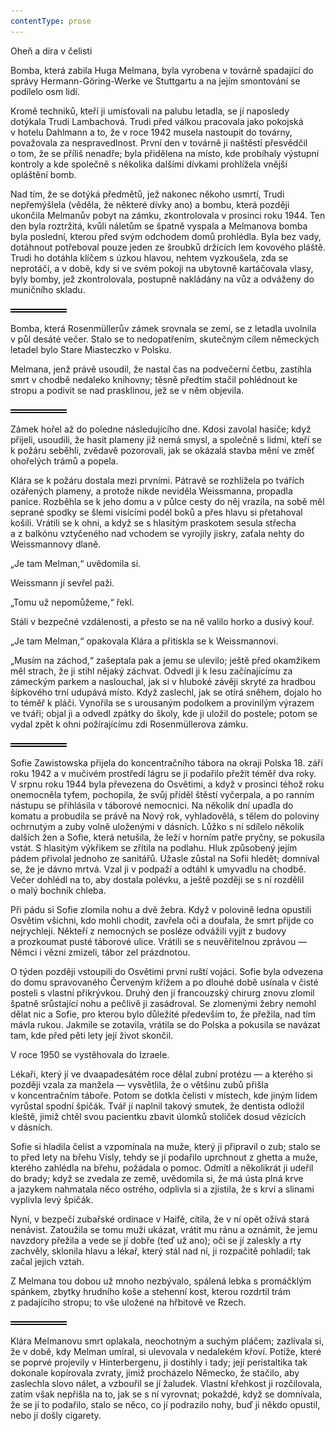 ```yaml
---
contentType: prose
---
```


<section>

Oheň a díra v čelisti

Bomba, která zabila Huga Melmana, byla vyrobena v továrně spadající do správy Hermann-Göring-Werke ve Stuttgartu a na jejím smontování se podílelo osm lidí.

Kromě techniků, kteří ji umísťovali na palubu letadla, se jí naposledy dotýkala Trudi Lambachová. Trudi před válkou pracovala jako pokojská v hotelu Dahlmann a to, že v roce 1942 musela nastoupit do továrny, považovala za nespravedlnost. První den v továrně ji naštěstí přesvědčil o tom, že se příliš nenadře; byla přidělena na místo, kde probíhaly výstupní kontroly a kde společně s několika dalšími dívkami prohlížela vnější opláštění bomb.

Nad tím, že se dotýká předmětů, jež nakonec někoho usmrtí, Trudi nepřemýšlela (věděla, že některé dívky ano) a bombu, která později ukončila Melmanův pobyt na zámku, zkontrolovala v prosinci roku 1944. Ten den byla roztržitá, kvůli náletům se špatně vyspala a Melmanova bomba byla poslední, kterou před svým odchodem domů prohlédla. Byla bez vady, dotáhnout potřeboval pouze jeden ze šroubků držících lem kovového pláště. Trudi ho dotáhla klíčem s úzkou hlavou, nehtem vyzkoušela, zda se neprotáčí, a v době, kdy si ve svém pokoji na ubytovně kartáčovala vlasy, byly bomby, jež zkontrolovala, postupně nakládány na vůz a odváženy do muničního skladu.

![divider.png](./resources/divider_opt.png)

Bomba, která Rosenmüllerův zámek srovnala se zemí, se z letadla uvolnila v půl desáté večer. Stalo se to nedopatřením, skutečným cílem německých letadel bylo Stare Miasteczko v Polsku.

Melmana, jenž právě usoudil, že nastal čas na podvečerní četbu, zastihla smrt v chodbě nedaleko knihovny; těsně předtím stačil pohlédnout ke stropu a podivit se nad prasklinou, jež se v něm objevila.

![divider.png](./resources/divider_opt.png)

Zámek hořel až do poledne následujícího dne. Kdosi zavolal hasiče; když přijeli, usoudili, že hasit plameny již nemá smysl, a společně s lidmi, kteří se k požáru seběhli, zvědavě pozorovali, jak se okázalá stavba mění ve změť ohořelých trámů a popela.

Klára se k požáru dostala mezi prvními. Pátravě se rozhlížela po tvářích ozářených plameny, a protože nikde neviděla Weissmanna, propadla panice. Rozběhla se k jeho domu a v půlce cesty do něj vrazila, na sobě měl seprané spodky se šlemi visícími podél boků a přes hlavu si přetahoval košili. Vrátili se k ohni, a když se s hlasitým praskotem sesula střecha a z balkónu vztyčeného nad vchodem se vyrojily jiskry, zaťala nehty do Weissmannovy dlaně.

„Je tam Melman,“ uvědomila si.

Weissmann jí sevřel paži.

„Tomu už nepomůžeme,“ řekl.

Stáli v bezpečné vzdálenosti, a přesto se na ně valilo horko a dusivý kouř.

„Je tam Melman,“ opakovala Klára a přitiskla se k Weissmannovi.

„Musím na záchod,“ zašeptala pak a jemu se ulevilo; ještě před okamžikem měl strach, že ji stihl nějaký záchvat. Odvedl ji k lesu začínajícímu za zámeckým parkem a naslouchal, jak si v hluboké závěji skryté za hradbou šípkového trní udupává místo. Když zaslechl, jak se otírá sněhem, dojalo ho to téměř k pláči. Vynořila se s urousaným podolkem a provinilým výrazem ve tváři; objal ji a odvedl zpátky do školy, kde ji uložil do postele; potom se vydal zpět k ohni požírajícímu zdi Rosenmüllerova zámku.

![divider.png](./resources/divider_opt.png)

Sofie Zawistowska přijela do koncentračního tábora na okraji Polska 18. září roku 1942 a v mučivém prostředí lágru se jí podařilo přežít téměř dva roky. V srpnu roku 1944 byla převezena do Osvětimi, a když v prosinci téhož roku onemocněla tyfem, pochopila, že svůj příděl štěstí vyčerpala, a po ranním nástupu se přihlásila v táborové nemocnici. Na několik dní upadla do komatu a probudila se právě na Nový rok, vyhladovělá, s tělem do poloviny ochrnutým a zuby volně uloženými v dásních. Lůžko s ní sdílelo několik dalších žen a Sofie, která netušila, že leží v horním patře pryčny, se pokusila vstát. S hlasitým výkřikem se zřítila na podlahu. Hluk způsobený jejím pádem přivolal jednoho ze sanitářů. Užasle zůstal na Sofii hledět; domníval se, že je dávno mrtvá. Vzal ji v podpaží a odtáhl k umyvadlu na chodbě. Večer dohlédl na to, aby dostala polévku, a ještě později se s ní rozdělil o malý bochník chleba.

Při pádu si Sofie zlomila nohu a dvě žebra. Když v polovině ledna opustili Osvětim všichni, kdo mohli chodit, zavřela oči a doufala, že smrt přijde co nejrychleji. Někteří z nemocných se posléze odvážili vyjít z budovy a prozkoumat pusté táborové ulice. Vrátili se s neuvěřitelnou zprávou — Němci i vězni zmizeli, tábor zel prázdnotou.

O týden později vstoupili do Osvětimi první ruští vojáci. Sofie byla odvezena do domu spravovaného Červeným křížem a po dlouhé době usínala v čisté posteli s vlastní přikrývkou. Druhý den jí francouzský chirurg znovu zlomil špatně srůstající nohu a pečlivě ji zasádroval. Se zlomenými žebry nemohl dělat nic a Sofie, pro kterou bylo důležité především to, že přežila, nad tím mávla rukou. Jakmile se zotavila, vrátila se do Polska a pokusila se navázat tam, kde před pěti lety její život skončil.

V roce 1950 se vystěhovala do Izraele.

Lékaři, který jí ve dvaapadesátém roce dělal zubní protézu — a kterého si později vzala za manžela — vysvětlila, že o většinu zubů přišla v koncentračním táboře. Potom se dotkla čelisti v místech, kde jiným lidem vyrůstal spodní špičák. Tvář jí naplnil takový smutek, že dentista odložil kleště, jimiž chtěl svou pacientku zbavit úlomků stoliček dosud vězících v dásních.

Sofie si hladila čelist a vzpomínala na muže, který ji připravil o zub; stalo se to před lety na břehu Visly, tehdy se jí podařilo uprchnout z ghetta a muže, kterého zahlédla na břehu, požádala o pomoc. Odmítl a několikrát ji udeřil do brady; když se zvedala ze země, uvědomila si, že má ústa plná krve a jazykem nahmatala něco ostrého, odplivla si a zjistila, že s krví a slinami vyplivla levý špičák.

Nyní, v bezpečí zubařské ordinace v Haifě, cítila, že v ní opět ožívá stará nenávist. Zatoužila se tomu muži ukázat, vrátit mu ránu a oznámit, že jemu navzdory přežila a vede se jí dobře (teď už ano); oči se jí zaleskly a rty zachvěly, sklonila hlavu a lékař, který stál nad ní, ji rozpačitě pohladil; tak začal jejich vztah.

Z Melmana tou dobou už mnoho nezbývalo, spálená lebka s promáčklým spánkem, zbytky hrudního koše a stehenní kost, kterou rozdrtil trám z padajícího stropu; to vše uložené na hřbitově ve Rzech.

![divider.png](./resources/divider_opt.png)

Klára Melmanovu smrt oplakala, neochotným a suchým pláčem; zazlívala si, že v době, kdy Melman umíral, si ulevovala v nedalekém křoví. Potíže, které se poprvé projevily v Hinterbergenu, ji dostihly i tady; její peristaltika tak dokonale kopírovala zvraty, jimiž procházelo Německo, že stačilo, aby zaslechla slovo nálet, a vzbouřil se jí žaludek. Vlastní křehkost ji rozčilovala, zatím však nepřišla na to, jak se s ní vyrovnat; pokaždé, když se domnívala, že se jí to podařilo, stalo se něco, co jí podrazilo nohy, buď ji někdo opustil, nebo jí došly cigarety.

</section>
